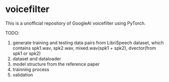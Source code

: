 # voicefilter
This is a unofficial repository of GoogleAI voicefilter using PyTorch.

TODO:
1. generate training and testing data pairs from LibriSpeech dataset, which contains spk1.wav, spk2.wav, mixed.wav(spk1 + spk2), dvector(from spk1 or spk2)
2. dataset and dataloader
3. model structure from the reference paper
4. trainning process
5. validation